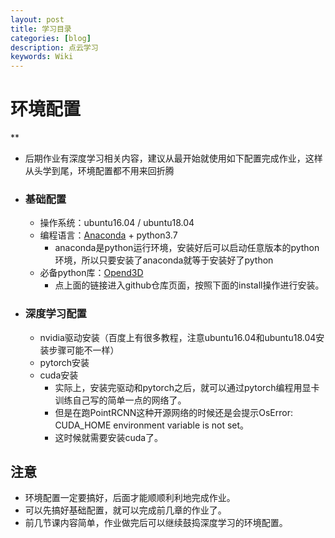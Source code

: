 ```yaml
---
layout: post
title: 学习目录
categories: [blog]
description: 点云学习
keywords: Wiki
---
```


# 环境配置
**
- 后期作业有深度学习相关内容，建议从最开始就使用如下配置完成作业，这样从头学到尾，环境配置都不用来回折腾

- ### 基础配置
  - 操作系统：ubuntu16.04 / ubuntu18.04
  - 编程语言：[Anaconda](https://docs.anaconda.com/anaconda/install/) + python3.7
    - anaconda是python运行环境，安装好后可以启动任意版本的python环境，所以只要安装了anaconda就等于安装好了python
  - 必备python库：[Opend3D](https://github.com/intel-isl/Open3D)
    - 点上面的链接进入github仓库页面，按照下面的install操作进行安装。
- ### 深度学习配置
  - nvidia驱动安装（百度上有很多教程，注意ubuntu16.04和ubuntu18.04安装步骤可能不一样）
  - pytorch安装
  - cuda安装
    - 实际上，安装完驱动和pytorch之后，就可以通过pytorch编程用显卡训练自己写的简单一点的网络了。
    - 但是在跑PointRCNN这种开源网络的时候还是会提示OsError: CUDA_HOME environment variable is not set。
    - 这时候就需要安装cuda了。

## 注意 
- 环境配置一定要搞好，后面才能顺顺利利地完成作业。
- 可以先搞好基础配置，就可以完成前几章的作业了。
- 前几节课内容简单，作业做完后可以继续鼓捣深度学习的环境配置。
